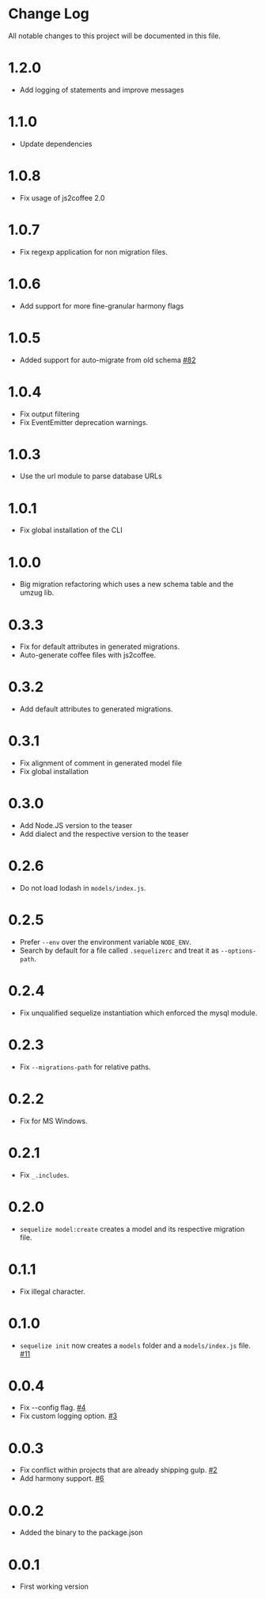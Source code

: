 # Change Log
All notable changes to this project will be documented in this file.

# 1.2.0
- Add logging of statements and improve messages

# 1.1.0
- Update dependencies

# 1.0.8
- Fix usage of js2coffee 2.0

# 1.0.7
- Fix regexp application for non migration files.

# 1.0.6
- Add support for more fine-granular harmony flags

# 1.0.5
- Added support for auto-migrate from old schema [#82](https://github.com/sequelize/cli/issues/82)

# 1.0.4
- Fix output filtering
- Fix EventEmitter deprecation warnings.

# 1.0.3
- Use the url module to parse database URLs

# 1.0.1
- Fix global installation of the CLI

# 1.0.0
- Big migration refactoring which uses a new schema table and the umzug lib.

# 0.3.3
- Fix for default attributes in generated migrations.
- Auto-generate coffee files with js2coffee.

# 0.3.2
- Add default attributes to generated migrations.

# 0.3.1
- Fix alignment of comment in generated model file
- Fix global installation

# 0.3.0
- Add Node.JS version to the teaser
- Add dialect and the respective version to the teaser

# 0.2.6
- Do not load lodash in `models/index.js`.

# 0.2.5
- Prefer `--env` over the environment variable `NODE_ENV`.
- Search by default for a file called `.sequelizerc` and treat it as `--options-path`.

# 0.2.4
- Fix unqualified sequelize instantiation which enforced the mysql module.

# 0.2.3
- Fix `--migrations-path` for relative paths.

# 0.2.2
- Fix for MS Windows.

# 0.2.1
- Fix `_.includes`.

# 0.2.0
- `sequelize model:create` creates a model and its respective migration file.

# 0.1.1
- Fix illegal character.

# 0.1.0
- `sequelize init` now creates a `models` folder and a `models/index.js` file. [#11](https://github.com/sequelize/cli/pull/11)

# 0.0.4
- Fix --config flag. [#4](https://github.com/sequelize/cli/pull/4)
- Fix custom logging option. [#3](https://github.com/sequelize/cli/pull/3)

# 0.0.3
- Fix conflict within projects that are already shipping gulp. [#2](https://github.com/sequelize/cli/pull/2)
- Add harmony support. [#6](https://github.com/sequelize/cli/pull/6)

# 0.0.2
- Added the binary to the package.json

# 0.0.1
- First working version

